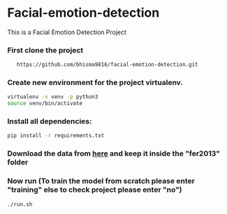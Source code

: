 # Facial-emotion-detection
This is a Facial Emotion Detection Project

### First clone the project
```bash
   https://github.com/bhisma9816/facial-emotion-detection.git
```
### Create new environment for the project virtualenv.
```bash
virtualenv -v venv -p python3
source venv/bin/activate
```
### Install all dependencies:
```bash
pip install -r requirements.txt
```
### Download the data from <a href="https://www.kaggle.com/deadskull7/fer2013">here</a> and keep it inside the "fer2013" folder

### Now run (To train the model from scratch please enter "training" else to check project please enter "no")
```bash
./run.sh
```


